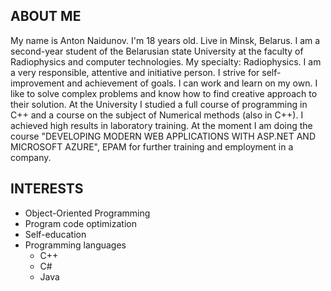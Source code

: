 ## ABOUT ME
  My name is Anton Naidunov. I'm 18 years old. Live in Minsk, Belarus. I am a second-year student of the Belarusian state University at the faculty of Radiophysics and computer technologies. My specialty: Radiophysics. I am a very responsible, attentive and initiative person. I strive for self-improvement and achievement of goals. I can work and learn on my own. I like to solve complex problems and know how to find creative approach to their solution. At the University I studied a full course of programming in C++ and a course on the subject of Numerical methods (also in C++). I achieved high results in laboratory training. 
  At the moment I am doing the course "DEVELOPING MODERN WEB APPLICATIONS WITH ASP.NET AND MICROSOFT AZURE", EPAM for further training and employment in a company.


## INTERESTS
* Object-Oriented Programming
* Program code optimization
* Self-education
* Programming languages
  - С++
  - С#
  - Java
